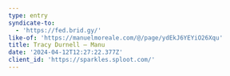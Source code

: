 ```yaml
---
type: entry
syndicate-to:
  - 'https://fed.brid.gy/'
like-of: 'https://manuelmoreale.com/@/page/ydEkJ6YEYiO26Xqu'
title: Tracy Durnell – Manu
date: '2024-04-12T12:27:22.377Z'
client_id: 'https://sparkles.sploot.com/'
---
```


